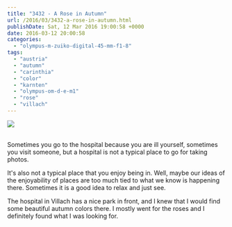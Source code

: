 ```yaml
---
title: "3432 - A Rose in Autumn"
url: /2016/03/3432-a-rose-in-autumn.html
publishDate: Sat, 12 Mar 2016 19:00:58 +0000
date: 2016-03-12 20:00:58
categories: 
  - "olympus-m-zuiko-digital-45-mm-f1-8"
tags: 
  - "austria"
  - "autumn"
  - "carinthia"
  - "color"
  - "karnten"
  - "olympus-om-d-e-m1"
  - "rose"
  - "villach"
---
```

<div class="container">
<div class="center"><a target="_blank" href="https://d25zfm9zpd7gm5.cloudfront.net/1200x1200/2015/20151101_121557_lr.jpg"><img class="webfeedsFeaturedVisual" src="https://d25zfm9zpd7gm5.cloudfront.net/0600x0600/2015/20151101_121557_lr.jpg" /></a></div>
</div>
<br />

Sometimes you go to the hospital because you are ill yourself, sometimes you visit someone, but a hospital is not a typical place to go for taking photos.

<a target="_blank" href="https://d25zfm9zpd7gm5.cloudfront.net/1200x1200/2015/20151101_122705_lr.jpg"><img style="margin: 0pt 10px 0pt 0px; float: left;" src="https://d25zfm9zpd7gm5.cloudfront.net/0150x0150/2015/20151101_122705_lr.jpg" alt="" border="0" /></a> It's also not a typical place that you enjoy being in. Well, maybe our ideas of the enjoyability of places are too much tied to what we know is happening there. Sometimes it is a good idea to relax and just see.

The hospital in Villach has a nice park in front, and I knew that I would find some beautiful autumn colors there. I mostly went for the roses and I definitely found what I was looking for.


